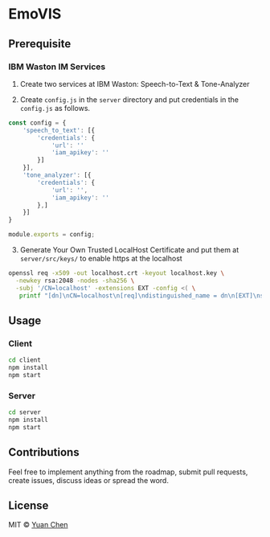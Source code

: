 # EmoVIS

## Prerequisite

### IBM Waston IM Services

1. Create two services at IBM Waston: Speech-to-Text & Tone-Analyzer

2. Create `config.js` in the `server` directory and put credentials in the `config.js` as follows.

```js
const config = {
    'speech_to_text': [{
        'credentials': {
            'url': ''
            'iam_apikey': ''
        }]
    }],
    'tone_analyzer': [{
        'credentials': {
            'url': '',
            'iam_apikey': ''
        },]
    }]
}

module.exports = config;

```

3. Generate Your Own Trusted LocalHost Certificate and put them at `server/src/keys/` to enable https at the localhost

```bash
openssl req -x509 -out localhost.crt -keyout localhost.key \
  -newkey rsa:2048 -nodes -sha256 \
  -subj '/CN=localhost' -extensions EXT -config <( \
   printf "[dn]\nCN=localhost\n[req]\ndistinguished_name = dn\n[EXT]\nsubjectAltName=DNS:localhost\nkeyUsage=digitalSignature\nextendedKeyUsage=serverAuth")
```

## Usage

### Client

```bash
cd client
npm install
npm start
```

### Server

```bash
cd server
npm install
npm start
```

## Contributions

Feel free to implement anything from the roadmap, submit pull requests, create issues, discuss ideas or spread the word.

## License

MIT &copy; [Yuan Chen](https://github.com/constannnnnt)
